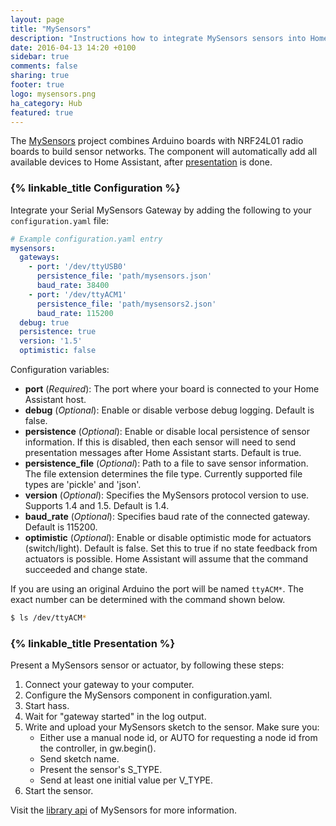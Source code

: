 ```yaml
---
layout: page
title: "MySensors"
description: "Instructions how to integrate MySensors sensors into Home Assistant."
date: 2016-04-13 14:20 +0100
sidebar: true
comments: false
sharing: true
footer: true
logo: mysensors.png
ha_category: Hub
featured: true
---
```


The [MySensors](https://www.mysensors.org) project combines Arduino boards with NRF24L01 radio boards to build sensor networks. The component will automatically add all available devices to Home Assistant, after [presentation](#presentation) is done.

### {% linkable_title Configuration %}

Integrate your Serial MySensors Gateway by adding the following to your `configuration.yaml` file:

```yaml
# Example configuration.yaml entry
mysensors:
  gateways:
    - port: '/dev/ttyUSB0'
      persistence_file: 'path/mysensors.json'
      baud_rate: 38400
    - port: '/dev/ttyACM1'
      persistence_file: 'path/mysensors2.json'
      baud_rate: 115200
  debug: true
  persistence: true
  version: '1.5'
  optimistic: false
```

Configuration variables:

- **port** (*Required*): The port where your board is connected to your Home Assistant host.
- **debug** (*Optional*): Enable or disable verbose debug logging. Default is false.
- **persistence** (*Optional*): Enable or disable local persistence of sensor information. If this is disabled, then each sensor will need to send presentation messages after Home Assistant starts. Default is true.
- **persistence_file** (*Optional*): Path to a file to save sensor information. The file extension determines the file type. Currently supported file types are 'pickle' and 'json'.
- **version** (*Optional*): Specifies the MySensors protocol version to use. Supports 1.4 and 1.5. Default is 1.4.
- **baud_rate** (*Optional*): Specifies baud rate of the connected gateway. Default is 115200.
- **optimistic** (*Optional*): Enable or disable optimistic mode for actuators (switch/light). Default is false. Set this to true if no state feedback from actuators is possible. Home Assistant will assume that the command succeeded and change state.

If you are using an original Arduino the port will be named `ttyACM*`. The exact number can be determined with the command shown below.

```bash
$ ls /dev/ttyACM*
```

### {% linkable_title Presentation %}

Present a MySensors sensor or actuator, by following these steps:

1. Connect your gateway to your computer.
2. Configure the MySensors component in configuration.yaml.
3. Start hass.
4. Wait for "gateway started" in the log output.
5. Write and upload your MySensors sketch to the sensor. Make sure you:
    - Either use a manual node id, or AUTO for requesting a node id from the controller, in gw.begin().
    - Send sketch name.
    - Present the sensor's S_TYPE.
    - Send at least one initial value per V_TYPE.
6. Start the sensor.

Visit the [library api] of MySensors for more information.

[library api]: https://www.mysensors.org/download/sensor_api_15
